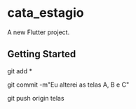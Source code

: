 # cata_estagio

A new Flutter project.

## Getting Started

git add *

git commit -m"Eu alterei as telas A, B e C"

git push origin telas